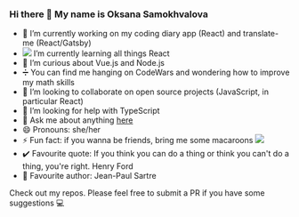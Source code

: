 ### Hi there 👋 My name is Oksana Samokhvalova


- 🔭 I’m currently working on my coding diary app (React) and translate-me (React/Gatsby) 
- <img src="https://img.icons8.com/plasticine/20/000000/react.png"/> I’m currently learning all things React
- 🌱 I’m curious about Vue.js and Node.js
- :heavy_division_sign: You can find me hanging on CodeWars and wondering how to improve my math skills
- 👯 I’m looking to collaborate on open source projects (JavaScript, in particular React)
- 🤔 I’m looking for help with TypeScript
- 💬 Ask me about anything <a href="https://twitter.com/oksanadev">here</a>
- 😄 Pronouns: she/her
- ⚡ Fun fact: if you wanna be friends, bring me some macaroons <img src="https://img.icons8.com/ios/20/000000/macaron.png"/>
- :heavy_check_mark: Favourite quote: If you think you can do a thing or think you can't do a thing, you're right. Henry Ford
- :book: Favourite author: Jean-Paul Sartre

Check out my repos. Please feel free to submit a PR if you have some suggestions :computer:

